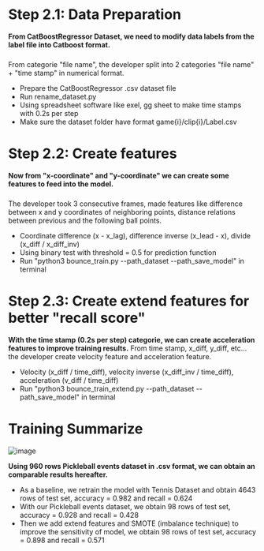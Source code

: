 # Step 2.1: Data Preparation
**From CatBoostRegressor Dataset, we need to modify data labels from the label file into Catboost format.** 
###
From categorie "file name", the developer split into 2 categories "file name" + "time stamp" in numerical format.
- Prepare the CatBoostRegressor .csv dataset file
- Run rename_dataset.py 
- Using spreadsheet software like exel, gg sheet to make time stamps with 0.2s per step
- Make sure the dataset folder have format game{i}/clip{i}/Label.csv


# Step 2.2: Create features
**Now from "x-coordinate" and "y-coordinate" we can create some features to feed into the model.** 
### 
The developer took 3 consecutive frames, made features like difference between x and y coordinates of neighboring points, distance relations between previous and the following ball points.
- Coordinate difference (x - x_lag), difference inverse (x_lead - x), divide (x_diff / x_diff_inv)
- Using binary test with threshold = 0.5 for prediction function
- Run "python3 bounce_train.py --path_dataset --path_save_model" in terminal

# Step 2.3: Create extend features for better "recall score"
**With the time stamp (0.2s per step) categorie, we can create acceleration features to improve training results.** 
From time stamp, x_diff, y_diff, etc... the developer create velocity feature and acceleration feature.
- Velocity (x_diff / time_diff), velocity inverse (x_diff_inv / time_diff), acceleration (v_diff / time_diff)
- Run "python3 bounce_train_extend.py --path_dataset --path_save_model" in terminal

# Training Summarize
![image](https://github.com/user-attachments/assets/aef79483-c7fd-496c-9599-ca0fc2dfd16c)

**Using 960 rows Pickleball events dataset in .csv format, we can obtain an comparable results hereafter.** 
 - As a baseline, we retrain the model with Tennis Dataset and obtain 4643 rows of test set, accuracy = 0.982 and recall = 0.624 
 - With our Pickleball events dataset, we obtain 98 rows of test set, accuracy = 0.928 and recall = 0.428
 - Then we add extend features and SMOTE (imbalance technique) to improve the sensitivity of model, we obtain 98 rows of test set, accuracy = 0.898 and recall = 0.571

